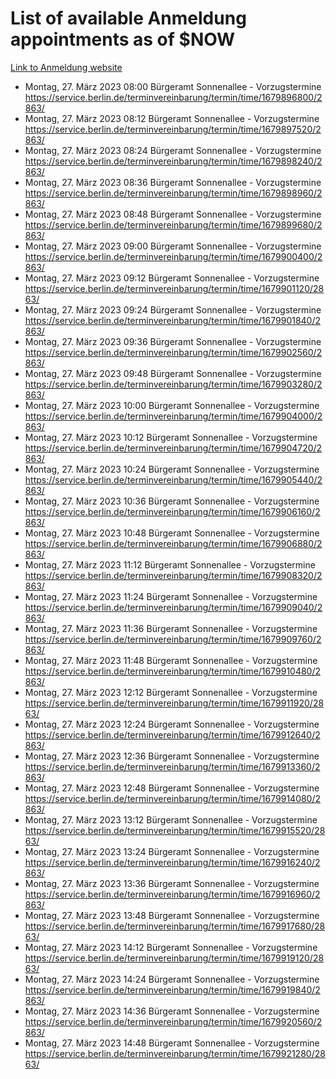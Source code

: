 # List of available Anmeldung appointments as of $NOW
[Link to Anmeldung website](https://service.berlin.de/terminvereinbarung/termin/tag.php?termin=1&anliegen[]=120686&dienstleisterlist=122210,122217,327316,122219,327312,122227,327314,122231,327346,122243,327348,122254,122252,329742,122260,329745,122262,329748,122271,327278,122273,327274,122277,327276,330436,122280,327294,122282,327290,122284,327292,122291,327270,122285,327266,122286,327264,122296,327268,150230,329760,122297,327286,122294,327284,122312,329763,122314,329775,122304,327330,122311,327334,122309,327332,317869,122281,327352,122279,329772,122283,122276,327324,122274,327326,122267,329766,122246,327318,122251,327320,122257,327322,122208,327298,122226,327300&herkunft=http%3A%2F%2Fservice.berlin.de%2Fdienstleistung%2F120686%2F)
- Montag, 27. März 2023 08:00 Bürgeramt Sonnenallee - Vorzugstermine https://service.berlin.de/terminvereinbarung/termin/time/1679896800/2863/
- Montag, 27. März 2023 08:12 Bürgeramt Sonnenallee - Vorzugstermine https://service.berlin.de/terminvereinbarung/termin/time/1679897520/2863/
- Montag, 27. März 2023 08:24 Bürgeramt Sonnenallee - Vorzugstermine https://service.berlin.de/terminvereinbarung/termin/time/1679898240/2863/
- Montag, 27. März 2023 08:36 Bürgeramt Sonnenallee - Vorzugstermine https://service.berlin.de/terminvereinbarung/termin/time/1679898960/2863/
- Montag, 27. März 2023 08:48 Bürgeramt Sonnenallee - Vorzugstermine https://service.berlin.de/terminvereinbarung/termin/time/1679899680/2863/
- Montag, 27. März 2023 09:00 Bürgeramt Sonnenallee - Vorzugstermine https://service.berlin.de/terminvereinbarung/termin/time/1679900400/2863/
- Montag, 27. März 2023 09:12 Bürgeramt Sonnenallee - Vorzugstermine https://service.berlin.de/terminvereinbarung/termin/time/1679901120/2863/
- Montag, 27. März 2023 09:24 Bürgeramt Sonnenallee - Vorzugstermine https://service.berlin.de/terminvereinbarung/termin/time/1679901840/2863/
- Montag, 27. März 2023 09:36 Bürgeramt Sonnenallee - Vorzugstermine https://service.berlin.de/terminvereinbarung/termin/time/1679902560/2863/
- Montag, 27. März 2023 09:48 Bürgeramt Sonnenallee - Vorzugstermine https://service.berlin.de/terminvereinbarung/termin/time/1679903280/2863/
- Montag, 27. März 2023 10:00 Bürgeramt Sonnenallee - Vorzugstermine https://service.berlin.de/terminvereinbarung/termin/time/1679904000/2863/
- Montag, 27. März 2023 10:12 Bürgeramt Sonnenallee - Vorzugstermine https://service.berlin.de/terminvereinbarung/termin/time/1679904720/2863/
- Montag, 27. März 2023 10:24 Bürgeramt Sonnenallee - Vorzugstermine https://service.berlin.de/terminvereinbarung/termin/time/1679905440/2863/
- Montag, 27. März 2023 10:36 Bürgeramt Sonnenallee - Vorzugstermine https://service.berlin.de/terminvereinbarung/termin/time/1679906160/2863/
- Montag, 27. März 2023 10:48 Bürgeramt Sonnenallee - Vorzugstermine https://service.berlin.de/terminvereinbarung/termin/time/1679906880/2863/
- Montag, 27. März 2023 11:12 Bürgeramt Sonnenallee - Vorzugstermine https://service.berlin.de/terminvereinbarung/termin/time/1679908320/2863/
- Montag, 27. März 2023 11:24 Bürgeramt Sonnenallee - Vorzugstermine https://service.berlin.de/terminvereinbarung/termin/time/1679909040/2863/
- Montag, 27. März 2023 11:36 Bürgeramt Sonnenallee - Vorzugstermine https://service.berlin.de/terminvereinbarung/termin/time/1679909760/2863/
- Montag, 27. März 2023 11:48 Bürgeramt Sonnenallee - Vorzugstermine https://service.berlin.de/terminvereinbarung/termin/time/1679910480/2863/
- Montag, 27. März 2023 12:12 Bürgeramt Sonnenallee - Vorzugstermine https://service.berlin.de/terminvereinbarung/termin/time/1679911920/2863/
- Montag, 27. März 2023 12:24 Bürgeramt Sonnenallee - Vorzugstermine https://service.berlin.de/terminvereinbarung/termin/time/1679912640/2863/
- Montag, 27. März 2023 12:36 Bürgeramt Sonnenallee - Vorzugstermine https://service.berlin.de/terminvereinbarung/termin/time/1679913360/2863/
- Montag, 27. März 2023 12:48 Bürgeramt Sonnenallee - Vorzugstermine https://service.berlin.de/terminvereinbarung/termin/time/1679914080/2863/
- Montag, 27. März 2023 13:12 Bürgeramt Sonnenallee - Vorzugstermine https://service.berlin.de/terminvereinbarung/termin/time/1679915520/2863/
- Montag, 27. März 2023 13:24 Bürgeramt Sonnenallee - Vorzugstermine https://service.berlin.de/terminvereinbarung/termin/time/1679916240/2863/
- Montag, 27. März 2023 13:36 Bürgeramt Sonnenallee - Vorzugstermine https://service.berlin.de/terminvereinbarung/termin/time/1679916960/2863/
- Montag, 27. März 2023 13:48 Bürgeramt Sonnenallee - Vorzugstermine https://service.berlin.de/terminvereinbarung/termin/time/1679917680/2863/
- Montag, 27. März 2023 14:12 Bürgeramt Sonnenallee - Vorzugstermine https://service.berlin.de/terminvereinbarung/termin/time/1679919120/2863/
- Montag, 27. März 2023 14:24 Bürgeramt Sonnenallee - Vorzugstermine https://service.berlin.de/terminvereinbarung/termin/time/1679919840/2863/
- Montag, 27. März 2023 14:36 Bürgeramt Sonnenallee - Vorzugstermine https://service.berlin.de/terminvereinbarung/termin/time/1679920560/2863/
- Montag, 27. März 2023 14:48 Bürgeramt Sonnenallee - Vorzugstermine https://service.berlin.de/terminvereinbarung/termin/time/1679921280/2863/
